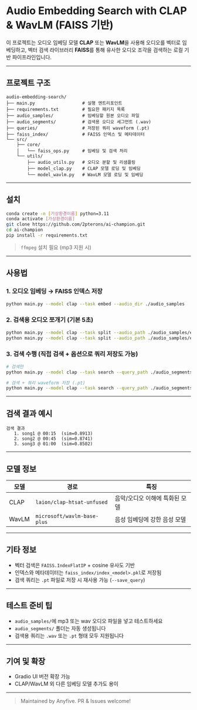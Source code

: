 # Audio Embedding Search with CLAP & WavLM (FAISS 기반)

이 프로젝트는 오디오 임베딩 모델 **CLAP** 또는 **WavLM**을 사용해 오디오를 벡터로 임베딩하고,
벡터 검색 라이브러리 **FAISS**를 통해 유사한 오디오 조각을 검색하는 로컬 기반 파이프라인입니다.

---

## 프로젝트 구조

```
audio-embedding-search/
├── main.py                  # 실행 엔트리포인트
├── requirements.txt         # 필요한 패키지 목록
├── audio_samples/           # 임베딩할 원본 오디오 파일
├── audio_segments/          # 검색용 오디오 세그먼트 (.wav)
├── queries/                 # 저장된 쿼리 waveform (.pt)
├── faiss_index/             # FAISS 인덱스 및 메타데이터
└── src/
    ├── core/
    │   └── faiss_ops.py     # 임베딩 및 검색 처리
    └── utils/
        ├── audio_utils.py   # 오디오 분할 및 리샘플링
        ├── model_clap.py    # CLAP 모델 로딩 및 임베딩
        └── model_wavlm.py   # WavLM 모델 로딩 및 임베딩
```

---

## 설치

```bash
conda create -n [가상환경이름] python=3.11
conda activate [가상환경이름]
git clone https://github.com/2pterons/ai-champion.git
cd ai-champion
pip install -r requirements.txt
```
> `ffmpeg` 설치 필요 (mp3 지원 시)
---

## 사용법

### 1️. 오디오 임베딩 → FAISS 인덱스 저장
```bash
python main.py --model clap --task embed --audio_dir ./audio_samples
```

### 2️. 검색용 오디오 쪼개기 (기본 5초)
```bash
python main.py --model clap --task split --audio_path ./audio_samples/example.wav
python main.py --model clap --task split --audio_path ./audio_samples/example.wav --segment_duration 5
```

### 3️. 검색 수행 (직접 검색 + 옵션으로 쿼리 저장도 가능)
```bash
# 검색만
python main.py --model clap --task search --query_path ./audio_segments/example_003_00m03s.wav

# 검색 + 쿼리 waveform 저장 (.pt)
python main.py --model clap --task search --query_path ./audio_segments/example.wav --save_query
```

---

## 검색 결과 예시
```
검색 결과
   1. song1 @ 00:15  (sim=0.8913)
   2. song2 @ 00:45  (sim=0.8741)
   3. song3 @ 01:00  (sim=0.8502)
```

---

## 모델 정보

| 모델 | 경로 | 특징 |
|------|------|------|
| CLAP | `laion/clap-htsat-unfused` | 음악/오디오 이해에 특화된 모델 |
| WavLM | `microsoft/wavlm-base-plus` | 음성 임베딩에 강한 음성 모델 |

---

## 기타 정보

- 벡터 검색은 `FAISS.IndexFlatIP` + cosine 유사도 기반
- 인덱스와 메타데이터는 `faiss_index/index_<model>.pkl`로 저장됨
- 검색 쿼리는 `.pt` 파일로 저장 시 재사용 가능 (`--save_query`)

---

## 테스트 준비 팁

- `audio_samples/`에 mp3 또는 wav 오디오 파일을 넣고 테스트하세요
- `audio_segments/` 폴더는 자동 생성됩니다
- 검색용 쿼리는 `.wav` 또는 `.pt` 형태 모두 지원됩니다

---

## 기여 및 확장

- Gradio UI 버전 확장 가능
- CLAP/WavLM 외 다른 임베딩 모델 추가도 용이

---

> Maintained by Anyfive. PR & Issues welcome!
